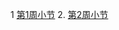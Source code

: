 1 [第1周小节](https://github.com/saturn-lab/BDMI-2020A/blob/master/Memos/Study-Memo/75-Day1.md)
2. [第2周小节](https://github.com/saturn-lab/BDMI-2020A/blob/master/Memos/Study-Memo/75-Day2.md)

